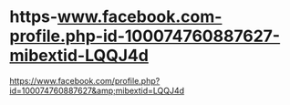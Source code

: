 # https-www.facebook.com-profile.php-id-100074760887627-mibextid-LQQJ4d
https://www.facebook.com/profile.php?id=100074760887627&amp;mibextid=LQQJ4d
